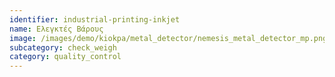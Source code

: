 ```yaml
---
identifier: industrial-printing-inkjet
name: Ελεγκτές Βάρους
image: /images/demo/kiokpa/metal_detector/nemesis_metal_detector_mp.png
subcategory: check_weigh
category: quality_control
---
```






